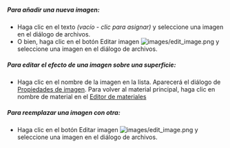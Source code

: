 ##### Para añadir una nueva imagen:
 * Haga clic en el texto *(vacío - clic para asignar)* y seleccione una imagen en el diálogo de archivos.
 * O bien, haga clic en el botón Editar imagen ![images/edit_image.png](images/edit_image.png) y seleccione una imagen en el diálogo de archivos.

##### Para editar el efecto de una imagen sobre una superficie:
 * Haga clic en el nombre de la imagen en la lista. Aparecerá el diálogo de [Propiedades de imagen](material-image-properties.html).  Para volver al material principal, haga clic en nombre de material en el [Editor de materiales](material-editor.html#settings)

##### Para reemplazar una imagen con otra:
  * Haga clic en el botón Editar imagen ![images/edit_image.png](images/edit_image.png) y seleccione una imagen en el diálogo de archivos. 
  